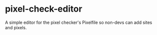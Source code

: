 # pixel-check-editor
A simple editor for the pixel checker's Pixelfile so non-devs can add sites and pixels.

